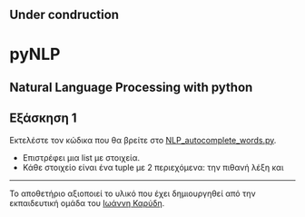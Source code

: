 ## Under condruction

# pyNLP
Natural Language Processing with python
---

## Εξάσκηση 1
Εκτελέστε τον κώδικα που θα βρείτε στο [NLP_autocomplete_words.py](/source_code/NLP_autocomplete_words.py).

* Επιστρέφει μια list με στοιχεία.
* Κάθε στοιχείο είναι ένα tuple με 2 περιεχόμενα: την πιθανή λέξη και 


---

Το αποθετήριο αξιοποιεί το υλικό που έχει δημιουργηθεί από την εκπαιδευτική ομάδα του [Ιωάννη Καρύδη](https://github.com/ioanniskarydis).
